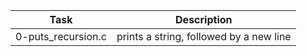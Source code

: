 | Task | Description |
| -----| ----------- |
| 0-puts\_recursion.c |  prints a string, followed by a new line |
